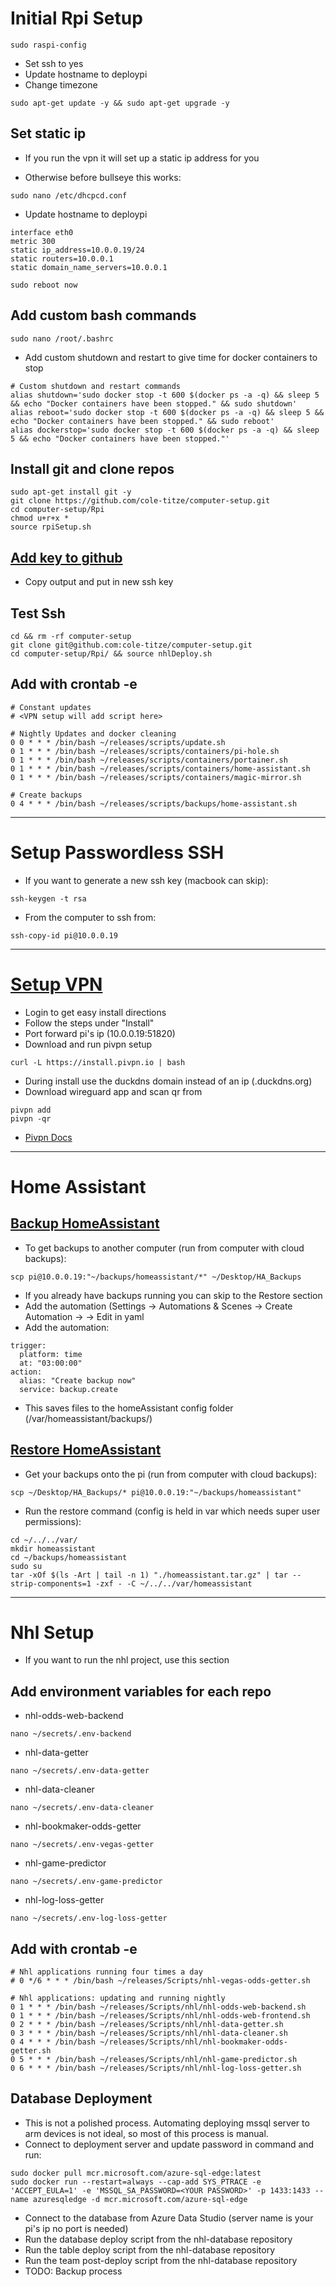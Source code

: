 # Initial Rpi Setup

```
sudo raspi-config
```

- Set ssh to yes
- Update hostname to deploypi
- Change timezone

```
sudo apt-get update -y && sudo apt-get upgrade -y
```

## Set static ip
+ If you run the vpn it will set up a static ip address for you

+ Otherwise before bullseye this works:
```
sudo nano /etc/dhcpcd.conf
```

- Update hostname to deploypi

```
interface eth0
metric 300
static ip_address=10.0.0.19/24
static routers=10.0.0.1
static domain_name_servers=10.0.0.1
```

```
sudo reboot now
```

## Add custom bash commands
```
sudo nano /root/.bashrc
```
+ Add custom shutdown and restart to give time for docker containers to stop
```
# Custom shutdown and restart commands
alias shutdown='sudo docker stop -t 600 $(docker ps -a -q) && sleep 5 && echo "Docker containers have been stopped." && sudo shutdown'
alias reboot='sudo docker stop -t 600 $(docker ps -a -q) && sleep 5 && echo "Docker containers have been stopped." && sudo reboot'
alias dockerstop='sudo docker stop -t 600 $(docker ps -a -q) && sleep 5 && echo "Docker containers have been stopped."'
```


## Install git and clone repos

```
sudo apt-get install git -y
git clone https://github.com/cole-titze/computer-setup.git
cd computer-setup/Rpi
chmod u+r+x *
source rpiSetup.sh
```

## [Add key to github](https://docs.github.com/en/github/authenticating-to-github/adding-a-new-ssh-key-to-your-github-account)

- Copy output and put in new ssh key

## Test Ssh

```
cd && rm -rf computer-setup
git clone git@github.com:cole-titze/computer-setup.git
cd computer-setup/Rpi/ && source nhlDeploy.sh
```

## Add with crontab -e

```
# Constant updates
# <VPN setup will add script here>

# Nightly Updates and docker cleaning
0 0 * * * /bin/bash ~/releases/scripts/update.sh
0 1 * * * /bin/bash ~/releases/scripts/containers/pi-hole.sh
0 1 * * * /bin/bash ~/releases/scripts/containers/portainer.sh
0 1 * * * /bin/bash ~/releases/scripts/containers/home-assistant.sh
0 1 * * * /bin/bash ~/releases/scripts/containers/magic-mirror.sh

# Create backups
0 4 * * * /bin/bash ~/releases/scripts/backups/home-assistant.sh
```

-----

# Setup Passwordless SSH
+ If you want to generate a new ssh key (macbook can skip):
```
ssh-keygen -t rsa
```
+ From the computer to ssh from:
```
ssh-copy-id pi@10.0.0.19
```

-----

# [Setup VPN](https://www.duckdns.org/)

- Login to get easy install directions
- Follow the steps under "Install"
- Port forward pi's ip (10.0.0.19:51820)
- Download and run pivpn setup

```
curl -L https://install.pivpn.io | bash
```
- During install use the duckdns domain instead of an ip (<domain>.duckdns.org)
- Download wireguard app and scan qr from

```
pivpn add
pivpn -qr
```

- [Pivpn Docs](https://docs.pivpn.io/wireguard)

-----

# Home Assistant

## [Backup HomeAssistant](https://www.home-assistant.io/integrations/backup/)
+ To get backups to another computer (run from computer with cloud backups):
```
scp pi@10.0.0.19:"~/backups/homeassistant/*" ~/Desktop/HA_Backups
```
+ If you already have backups running you can skip to the Restore section
+ Add the automation (Settings -> Automations & Scenes -> Create Automation -> <Three dots> -> Edit in yaml
+ Add the automation:
```
trigger:
  platform: time
  at: "03:00:00"
action:
  alias: "Create backup now"
  service: backup.create
```
+ This saves files to the homeAssistant config folder (/var/homeassistant/backups/)

## [Restore HomeAssistant](https://www.home-assistant.io/integrations/backup/#restoring-a-backup)
+ Get your backups onto the pi (run from computer with cloud backups):
```
scp ~/Desktop/HA_Backups/* pi@10.0.0.19:"~/backups/homeassistant"
```
+ Run the restore command (config is held in var which needs super user permissions):
```
cd ~/../../var/
mkdir homeassistant
cd ~/backups/homeassistant
sudo su
tar -xOf $(ls -Art | tail -n 1) "./homeassistant.tar.gz" | tar --strip-components=1 -zxf - -C ~/../../var/homeassistant
```

-----

# Nhl Setup
+ If you want to run the nhl project, use this section

## Add environment variables for each repo

- nhl-odds-web-backend

```
nano ~/secrets/.env-backend
```

- nhl-data-getter

```
nano ~/secrets/.env-data-getter
```

- nhl-data-cleaner

```
nano ~/secrets/.env-data-cleaner
```

- nhl-bookmaker-odds-getter

```
nano ~/secrets/.env-vegas-getter
```

- nhl-game-predictor

```
nano ~/secrets/.env-game-predictor
```

- nhl-log-loss-getter

```
nano ~/secrets/.env-log-loss-getter
```

## Add with crontab -e

```
# Nhl applications running four times a day
# 0 */6 * * * /bin/bash ~/releases/Scripts/nhl-vegas-odds-getter.sh

# Nhl applications: updating and running nightly
0 1 * * * /bin/bash ~/releases/Scripts/nhl/nhl-odds-web-backend.sh
0 1 * * * /bin/bash ~/releases/Scripts/nhl/nhl-odds-web-frontend.sh
0 2 * * * /bin/bash ~/releases/Scripts/nhl/nhl-data-getter.sh
0 3 * * * /bin/bash ~/releases/Scripts/nhl/nhl-data-cleaner.sh
0 4 * * * /bin/bash ~/releases/Scripts/nhl/nhl-bookmaker-odds-getter.sh
0 5 * * * /bin/bash ~/releases/Scripts/nhl/nhl-game-predictor.sh
0 6 * * * /bin/bash ~/releases/Scripts/nhl/nhl-log-loss-getter.sh
```


## Database Deployment

- This is not a polished process. Automating deploying mssql server to arm devices is not ideal, so most of this process is manual.
- Connect to deployment server and update password in command and run:

```
sudo docker pull mcr.microsoft.com/azure-sql-edge:latest
sudo docker run --restart=always --cap-add SYS_PTRACE -e 'ACCEPT_EULA=1' -e 'MSSQL_SA_PASSWORD=<YOUR PASSWORD>' -p 1433:1433 --name azuresqledge -d mcr.microsoft.com/azure-sql-edge
```

- Connect to the database from Azure Data Studio (server name is your pi's ip no port is needed)
- Run the database deploy script from the nhl-database repository
- Run the table deploy script from the nhl-database repository
- Run the team post-deploy script from the nhl-database repository
- TODO: Backup process
